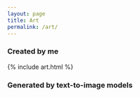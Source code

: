 ```yaml
---
layout: page
title: Art
permalink: /art/
---
```


### Created by me

{% include art.html %}

### Generated by text-to-image models
